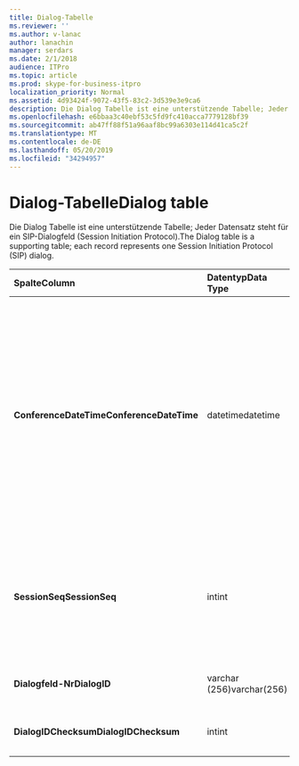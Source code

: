 ```yaml
---
title: Dialog-Tabelle
ms.reviewer: ''
ms.author: v-lanac
author: lanachin
manager: serdars
ms.date: 2/1/2018
audience: ITPro
ms.topic: article
ms.prod: skype-for-business-itpro
localization_priority: Normal
ms.assetid: 4d93424f-9072-43f5-83c2-3d539e3e9ca6
description: Die Dialog Tabelle ist eine unterstützende Tabelle; Jeder Datensatz steht für ein SIP-Dialogfeld (Session Initiation Protocol).
ms.openlocfilehash: e6bbaa3c40ebf53c5fd9fc410acca7779128bf39
ms.sourcegitcommit: ab47ff88f51a96aaf8bc99a6303e114d41ca5c2f
ms.translationtype: MT
ms.contentlocale: de-DE
ms.lasthandoff: 05/20/2019
ms.locfileid: "34294957"
---
```

# <a name="dialog-table"></a><span data-ttu-id="b264c-103">Dialog-Tabelle</span><span class="sxs-lookup"><span data-stu-id="b264c-103">Dialog table</span></span>
 
<span data-ttu-id="b264c-104">Die Dialog Tabelle ist eine unterstützende Tabelle; Jeder Datensatz steht für ein SIP-Dialogfeld (Session Initiation Protocol).</span><span class="sxs-lookup"><span data-stu-id="b264c-104">The Dialog table is a supporting table; each record represents one Session Initiation Protocol (SIP) dialog.</span></span>
  
|<span data-ttu-id="b264c-105">**Spalte**</span><span class="sxs-lookup"><span data-stu-id="b264c-105">**Column**</span></span>|<span data-ttu-id="b264c-106">**Datentyp**</span><span class="sxs-lookup"><span data-stu-id="b264c-106">**Data Type**</span></span>|<span data-ttu-id="b264c-107">**Schlüssel/Index**</span><span class="sxs-lookup"><span data-stu-id="b264c-107">**Key/Index**</span></span>|<span data-ttu-id="b264c-108">**Details**</span><span class="sxs-lookup"><span data-stu-id="b264c-108">**Details**</span></span>|
|:-----|:-----|:-----|:-----|
|<span data-ttu-id="b264c-109">**ConferenceDateTime**</span><span class="sxs-lookup"><span data-stu-id="b264c-109">**ConferenceDateTime**</span></span> <br/> |<span data-ttu-id="b264c-110">datetime</span><span class="sxs-lookup"><span data-stu-id="b264c-110">datetime</span></span>  <br/> |<span data-ttu-id="b264c-111">Primary</span><span class="sxs-lookup"><span data-stu-id="b264c-111">Primary</span></span>  <br/> |<span data-ttu-id="b264c-112">Zeitpunkt, zu dem der Quality of Excellence (QoE)-Agent den ersten Bericht von einem Anrufer oder angerufenen erhält.</span><span class="sxs-lookup"><span data-stu-id="b264c-112">Time when the Quality of Excellence (QoE) agent receives the first report from either caller or callee.</span></span> <span data-ttu-id="b264c-113">Wird in Verbindung mit SessionSeq verwendet, um eine Sitzung eindeutig zu identifizieren.</span><span class="sxs-lookup"><span data-stu-id="b264c-113">Used in conjunction with SessionSeq to uniquely identify a session.</span></span>  <br/> |
|<span data-ttu-id="b264c-114">**SessionSeq**</span><span class="sxs-lookup"><span data-stu-id="b264c-114">**SessionSeq**</span></span> <br/> |<span data-ttu-id="b264c-115">int</span><span class="sxs-lookup"><span data-stu-id="b264c-115">int</span></span>  <br/> |<span data-ttu-id="b264c-116">Primary</span><span class="sxs-lookup"><span data-stu-id="b264c-116">Primary</span></span>  <br/> |<span data-ttu-id="b264c-117">Sequenznummer, um Sitzungen zu unterscheiden, wenn Sie dieselbe ConferenceDateTime haben.</span><span class="sxs-lookup"><span data-stu-id="b264c-117">Sequence number to differentiate sessions when they have the same ConferenceDateTime.</span></span>  <br/> |
|<span data-ttu-id="b264c-118">**Dialogfeld-Nr**</span><span class="sxs-lookup"><span data-stu-id="b264c-118">**DialogID**</span></span> <br/> |<span data-ttu-id="b264c-119">varchar (256)</span><span class="sxs-lookup"><span data-stu-id="b264c-119">varchar(256)</span></span>  <br/> ||<span data-ttu-id="b264c-120">Dialog Feld-ID, die global eindeutig ist.</span><span class="sxs-lookup"><span data-stu-id="b264c-120">Dialog ID which is globally unique.</span></span>  <br/> |
|<span data-ttu-id="b264c-121">**DialogIDChecksum**</span><span class="sxs-lookup"><span data-stu-id="b264c-121">**DialogIDChecksum**</span></span> <br/> |<span data-ttu-id="b264c-122">int</span><span class="sxs-lookup"><span data-stu-id="b264c-122">int</span></span>  <br/> |<span data-ttu-id="b264c-123">Index</span><span class="sxs-lookup"><span data-stu-id="b264c-123">index</span></span>  <br/> |<span data-ttu-id="b264c-124">Die Prüfsumme der Dialog Feld-ID.</span><span class="sxs-lookup"><span data-stu-id="b264c-124">Checksum of the Dialog ID.</span></span>  <br/> |
   

